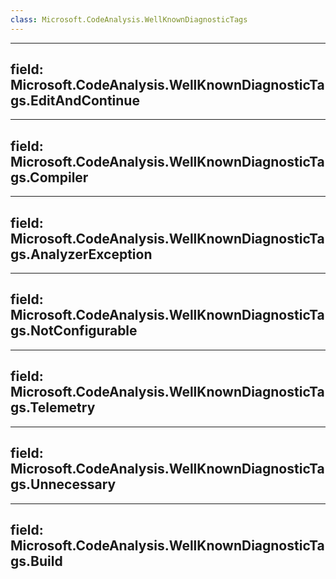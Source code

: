 ```yaml
---
class: Microsoft.CodeAnalysis.WellKnownDiagnosticTags
---
```


---
field: Microsoft.CodeAnalysis.WellKnownDiagnosticTags.EditAndContinue
---

---
field: Microsoft.CodeAnalysis.WellKnownDiagnosticTags.Compiler
---

---
field: Microsoft.CodeAnalysis.WellKnownDiagnosticTags.AnalyzerException
---

---
field: Microsoft.CodeAnalysis.WellKnownDiagnosticTags.NotConfigurable
---

---
field: Microsoft.CodeAnalysis.WellKnownDiagnosticTags.Telemetry
---

---
field: Microsoft.CodeAnalysis.WellKnownDiagnosticTags.Unnecessary
---

---
field: Microsoft.CodeAnalysis.WellKnownDiagnosticTags.Build
---


